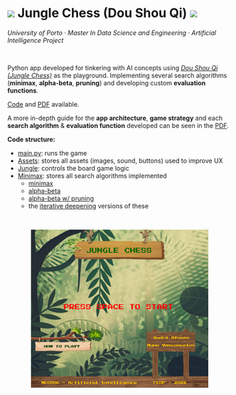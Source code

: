 # ![](jungle-py/assets/icon.png) Jungle Chess (Dou Shou Qi) ![](jungle-py/assets/icon.png)
_University of Porto · Master In Data Science and Engineering · Artificial Intelligence Project_

<br>

Python app developed for tinkering with AI concepts using [_Dou Shou Qi (Jungle Chess)_](https://en.wikipedia.org/wiki/Jungle_(board_game)) as the playground. Implementing several search algorithms (**minimax**, **alpha-beta**, **pruning**) and developing custom **evaluation functions**.

[Code](jungle-py/) and [PDF](MECD06%20-%20Dou%20Shou%20QI%20-%20AndreAfonso_NunoVasconcelos.pdf) available. 

A more in-depth guide for the **app architecture**, **game strategy** and each **search algorithm** & **evaluation function** developed can be seen in the [PDF](MECD06%20-%20Dou%20Shou%20QI%20-%20AndreAfonso_NunoVasconcelos.pdf).

**Code structure:**
* [main.py](jungle-py/main.py): runs the game
* [Assets](jungle-py/assets/): stores all assets (images, sound, buttons) used to improve UX 
* [Jungle](jungle-py/jungle/): controls the board game logic 
* [Minimax](jungle-py/minimax/): stores all search algorithms implemented
  * [minimax](jungle-py/minimax/algorithm.py?plain=1#L7)
  * [alpha-beta](jungle-py/minimax/algorithm.py?plain=1#L52)
  * [alpha-beta w/ pruning](jungle-py/minimax/algorithm.py?plain=1#L105)
  * the [iterative deepening](jungle-py/minimax/algorithm.py?plain=1#156) versions of these

<br>
<p align="center">
  <img src="https://github.com/nunobv/jungle-chess_dou-shou-qi_AI/blob/main/jungle-py/assets/home_screen.png?raw=true" alt="Game home screen image"/>
</p>

